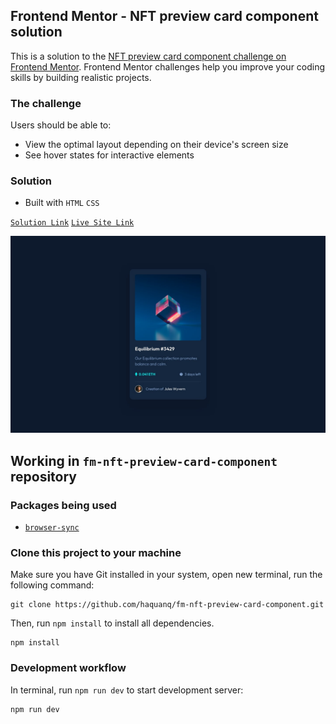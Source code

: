 ## Frontend Mentor - NFT preview card component solution

This is a solution to the [NFT preview card component challenge on Frontend Mentor](https://www.frontendmentor.io/challenges/nft-preview-card-component-SbdUL_w0U).
Frontend Mentor challenges help you improve your coding skills by building realistic projects.

### The challenge

Users should be able to:

- View the optimal layout depending on their device's screen size
- See hover states for interactive elements

### Solution

- Built with `HTML` `CSS`

[`Solution Link`](https://www.frontendmentor.io/solutions/only-html-and-css-ktVU04q3xd) [`Live Site Link`](https://haquanq.github.io/fm-nft-preview-card-component/)

![](./.docs/design/desktop-design.jpg)

## Working in `fm-nft-preview-card-component` repository

### Packages being used

- [`browser-sync`](https://github.com/BrowserSync/browser-sync)

### Clone this project to your machine

Make sure you have Git installed in your system, open new terminal, run the following command:

```
git clone https://github.com/haquanq/fm-nft-preview-card-component.git
```

Then, run `npm install` to install all dependencies.

```
npm install
```

### Development workflow

In terminal, run `npm run dev` to start development server:

```
npm run dev
```
